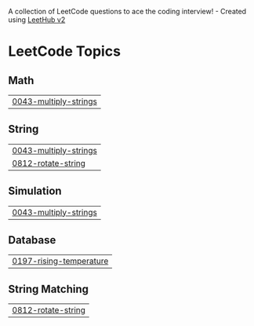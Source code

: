 A collection of LeetCode questions to ace the coding interview! - Created using [LeetHub v2](https://github.com/arunbhardwaj/LeetHub-2.0)
<!---LeetCode Topics Start-->
# LeetCode Topics
## Math
|  |
| ------- |
| [0043-multiply-strings](https://github.com/Haseetha-03/Leetcode/tree/master/0043-multiply-strings) |
## String
|  |
| ------- |
| [0043-multiply-strings](https://github.com/Haseetha-03/Leetcode/tree/master/0043-multiply-strings) |
| [0812-rotate-string](https://github.com/Haseetha-03/Leetcode/tree/master/0812-rotate-string) |
## Simulation
|  |
| ------- |
| [0043-multiply-strings](https://github.com/Haseetha-03/Leetcode/tree/master/0043-multiply-strings) |
## Database
|  |
| ------- |
| [0197-rising-temperature](https://github.com/Haseetha-03/Leetcode/tree/master/0197-rising-temperature) |
## String Matching
|  |
| ------- |
| [0812-rotate-string](https://github.com/Haseetha-03/Leetcode/tree/master/0812-rotate-string) |
<!---LeetCode Topics End-->